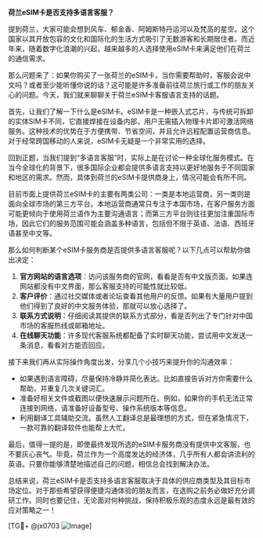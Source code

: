 **荷兰eSIM卡是否支持多语言客服？**

提到荷兰，大家可能会想到风车、郁金香、阿姆斯特丹运河以及梵高的星空。这个国家以其开放包容的文化和国际化的生活方式吸引了无数游客和长期居住者。而近年来，随着数字化浪潮的兴起，越来越多的人选择使用eSIM卡来满足他们在荷兰的通信需求。

那么问题来了：如果你购买了一张荷兰的eSIM卡，当你需要帮助时，客服会说中文吗？或者至少能听懂你说的话？这可能是许多准备前往荷兰旅行或工作的朋友关心的问题。今天，我们就来聊聊关于荷兰eSIM卡客服语言支持的话题。

首先，让我们了解一下什么是eSIM卡。eSIM卡是一种嵌入式芯片，与传统可拆卸的实体SIM卡不同，它直接焊接在设备内部，用户无需插入物理卡片即可激活网络服务。这种技术的优势在于方便携带、节省空间，并且允许远程配置运营商信息。对于经常跨国移动的人来说，eSIM卡无疑是一个非常实用的选择。

回到正题，当我们提到“多语言客服”时，实际上是在讨论一种全球化服务模式。在当今全球化的背景下，很多国际企业都会提供多语言支持以更好地服务于不同国家和地区的需求。然而，具体到荷兰的eSIM卡提供商身上，情况可能会有所不同。

目前市面上提供荷兰eSIM卡的主要有两类公司：一类是本地运营商，另一类则是面向全球市场的第三方平台。本地运营商通常只专注于本国市场，在客户服务方面可能更倾向于使用荷兰语作为主要沟通语言；而第三方平台则往往更加注重国际市场，因此它们的服务范围可能会涵盖多种语言，包括但不限于英语、法语、西班牙语甚至中文等。

那么如何判断某个eSIM卡服务商是否提供多语言客服呢？以下几点可以帮助你做出决定：

1. **官方网站的语言选项**：访问该服务商的官网，看看是否有中文版页面。如果连网站都没有中文界面，那么客服支持的可能性就比较低。
2. **客户评价**：通过社交媒体或者论坛查看其他用户的反馈。如果有大量用户提到他们得到了良好的中文服务体验，那就可以放心选择了。
3. **联系方式说明**：仔细阅读其提供的联系方式部分，看是否列出了专门针对中国市场的客服热线或邮箱地址。
4. **在线聊天功能**：许多现代客服系统都配备了实时聊天功能，尝试用中文发送一条消息，看看对方能否回应。

接下来我们再从实际操作角度出发，分享几个小技巧来提升你的沟通效率：

- 如果遇到语言障碍，尽量保持冷静并简化表达。比如直接告诉对方你需要什么帮助，并重复几次关键词汇。
- 准备好相关文件或截图以便快速展示问题所在。例如，如果你的手机无法正常连接到网络，请准备好设备型号、操作系统版本等信息。
- 利用翻译工具辅助交流。虽然人工翻译总是最理想的方式，但在紧急情况下，一款可靠的翻译软件也能帮上大忙。

最后，值得一提的是，即使最终发现所选的eSIM卡服务商没有提供中文客服，也不要灰心丧气。毕竟，荷兰作为一个高度发达的经济体，几乎所有人都会讲流利的英语。只要你能够清楚地描述自己的问题，相信总会找到解决办法。

总结来说，荷兰eSIM卡是否支持多语言客服取决于具体的供应商类型及其目标市场定位。对于那些希望获得便捷沟通体验的朋友而言，在选购之前务必做好充分调研工作。同时也要记住，无论面对何种挑战，保持积极乐观的态度永远是最有效的应对策略之一！

[TG💪+ @jx0703 ![Image](https://github.com/user-attachments/assets/dbca1d08-cadb-493c-b0ec-ad6f7a83f270)]